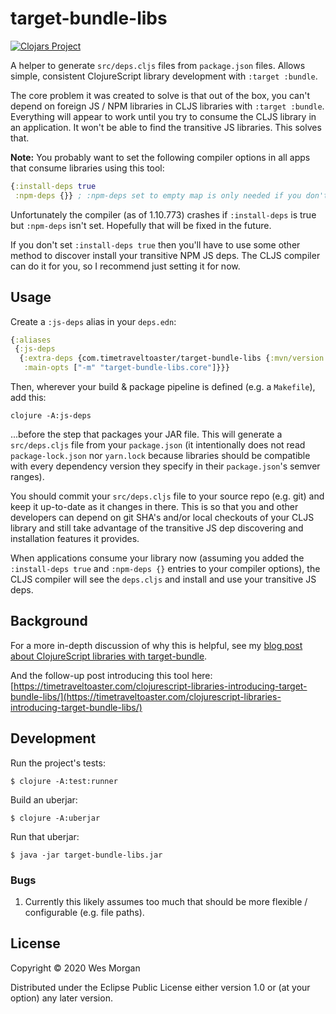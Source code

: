 # target-bundle-libs

[![Clojars Project](https://img.shields.io/clojars/v/com.timetraveltoaster/target-bundle-libs.svg)](https://clojars.org/com.timetraveltoaster/target-bundle-libs)

A helper to generate `src/deps.cljs` files from `package.json` files. Allows
simple, consistent ClojureScript library development with `:target :bundle`.

The core problem it was created to solve is that out of the box, you can't depend
on foreign JS / NPM libraries in CLJS libraries with `:target :bundle`. Everything
will appear to work until you try to consume the CLJS library in an application.
It won't be able to find the transitive JS libraries. This solves that.

**Note:** You probably want to set the following compiler options in all apps that consume
libraries using this tool:

```clojure
{:install-deps true
 :npm-deps {}} ; :npm-deps set to empty map is only needed if you don't already have it set
```

Unfortunately the compiler (as of 1.10.773) crashes if `:install-deps` is true
but `:npm-deps` isn't set. Hopefully that will be fixed in the future.

If you don't set `:install-deps true` then you'll have to use some other method
to discover install your transitive NPM JS deps. The CLJS compiler can do it
for you, so I recommend just setting it for now.

## Usage

Create a `:js-deps` alias in your `deps.edn`:

```clojure
{:aliases
 {:js-deps
  {:extra-deps {com.timetraveltoaster/target-bundle-libs {:mvn/version "RELEASE"}}
   :main-opts ["-m" "target-bundle-libs.core"]}}}
```

Then, wherever your build & package pipeline is defined (e.g. a `Makefile`), add this:

`clojure -A:js-deps`

...before the step that packages your JAR file. This will generate a `src/deps.cljs`
file from your `package.json` (it intentionally does not read `package-lock.json` nor
`yarn.lock` because libraries should be compatible with every dependency version they
specify in their `package.json`'s semver ranges).

You should commit your `src/deps.cljs` file to your source repo (e.g. git) and keep it
up-to-date as it changes in there. This is so that you and other developers can depend
on git SHA's and/or local checkouts of your CLJS library and still take advantage of the
transitive JS dep discovering and installation features it provides.

When applications consume your library now (assuming you added the `:install-deps true`
and `:npm-deps {}` entries to your compiler options), the CLJS compiler will see the
`deps.cljs` and install and use your transitive JS deps.

## Background

For a more in-depth discussion of why this is helpful, see my [blog post about
ClojureScript libraries with target-bundle](https://timetraveltoaster.com/clojurescript-libraries-in-2020/).

And the follow-up post introducing this tool here: [https://timetraveltoaster.com/clojurescript-libraries-introducing-target-bundle-libs/](https://timetraveltoaster.com/clojurescript-libraries-introducing-target-bundle-libs/)

## Development

Run the project's tests:

    $ clojure -A:test:runner

Build an uberjar:

    $ clojure -A:uberjar

Run that uberjar:

    $ java -jar target-bundle-libs.jar

### Bugs

1. Currently this likely assumes too much that should be more flexible / configurable (e.g. file paths).

## License

Copyright © 2020 Wes Morgan

Distributed under the Eclipse Public License either version 1.0 or (at
your option) any later version.
